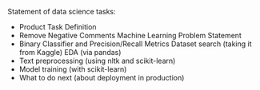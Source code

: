 Statement of data science tasks: 
* Product Task Definition  
* Remove Negative Comments Machine Learning Problem Statement  
* Binary Classifier and Precision/Recall Metrics Dataset search (taking it from Kaggle) EDA (via pandas) 
* Text preprocessing (using nltk and scikit-learn) 
* Model training (with scikit-learn) 
* What to do next (about deployment in production)
